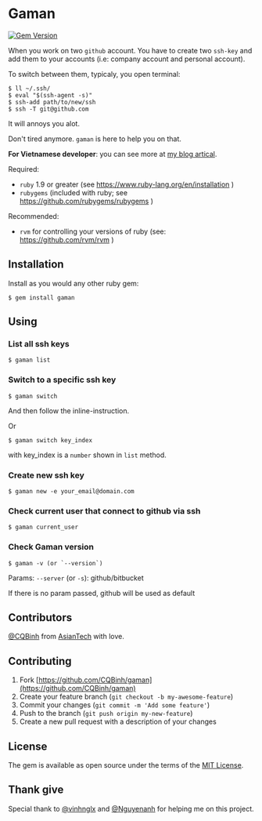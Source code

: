 # Gaman
[![Gem Version](https://badge.fury.io/rb/gaman.svg)](https://badge.fury.io/rb/gaman)

When you work on two `github` account. You have to create two `ssh-key` and add them to your accounts (i.e: company account and personal account).

To switch between them, typicaly, you open terminal:
```
$ ll ~/.ssh/
$ eval "$(ssh-agent -s)"
$ ssh-add path/to/new/ssh
$ ssh -T git@github.com
```
It will annoys you alot.

Don't tired anymore. `gaman` is here to help you on that.

**For Vietnamese developer**: you can see more at [my blog artical](http://blog.appconus.com/2015/08/06/su-dung-ssh-voi-2-tai-khoan-github-cung-1-luc-2/).

Required:

- `ruby` 1.9 or greater (see https://www.ruby-lang.org/en/installation )
- `rubygems` (included with ruby; see https://github.com/rubygems/rubygems )

Recommended:

- `rvm` for controlling your versions of ruby (see: https://github.com/rvm/rvm )

## Installation
Install as you would any other ruby gem:

    $ gem install gaman

## Using
### List all ssh keys

    $ gaman list

### Switch to a specific ssh key

    $ gaman switch

And then follow the inline-instruction.

Or

    $ gaman switch key_index

with key_index is a `number` shown in `list` method.

### Create new ssh key

    $ gaman new -e your_email@domain.com

### Check current user that connect to github via ssh

    $ gaman current_user

### Check Gaman version

    $ gaman -v (or `--version`)

Params: `--server` (or `-s`): github/bitbucket

If there is no param passed, github will be used as default

## Contributors
[@CQBinh](https://github.com/CQBinh) from [AsianTech](http://asiantech.vn) with love.
## Contributing

1. Fork [https://github.com/CQBinh/gaman](https://github.com/CQBinh/gaman)
2. Create your feature branch (`git checkout -b my-awesome-feature`)
3. Commit your changes (`git commit -m 'Add some feature'`)
4. Push to the branch (`git push origin my-new-feature`)
5. Create a new pull request with a description of your changes

## License

The gem is available as open source under the terms of the [MIT License](http://opensource.org/licenses/MIT).

## Thank give
Special thank to [@vinhnglx](https://github.com/vinhnglx) and [@Nguyenanh](https://github.com/Nguyenanh) for helping me on this project.

